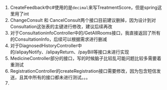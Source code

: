 1. CreateFeedback中c#使用的是`decimal`来写TreatmentScore，但是spring这里用了int
2. ChangeConsult 和 CancelConsult两个接口目前建议删掉，因为设计到对Consultation这张表的主键进行修改，建议后续再改
3. 对于ConsultationinfoController中的/GetAllRooms接口，我直接返回了所有的ConsultationInfo，后续可以根据需求进行删减
4. 对于DiagnosedHistoryController中的/alipayNotify、/alipayReturn、/payBill等接口未进行实现
5. MedicineController部分的接口，写的时候脑子比较乱可能问题比较多需要着重测试
6. RegistrationController的createRegistration接口需要修改，因为包含短信发送，且其中所有的接口都未进行测试。。。
7. 